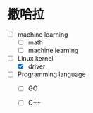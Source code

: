 # 撒哈拉

- [ ] machine learning
  - [ ] math
  - [ ] machine learning

- [ ] Linux kernel
  - [x] driver
- [ ] Programming language
  - [ ] GO
  - [ ] C++

 

